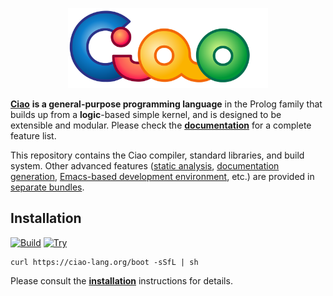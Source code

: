 <p align="center"><a href="https://ciao-lang.org"><img src="core/doc/common/ciao-logo.svg" height="128" alt="The Ciao Programming Language"></a></p>

[**Ciao**](https://ciao-lang.org) **is a general-purpose programming language** 
in the Prolog family that builds up from a **logic**-based simple
kernel, and is designed to be extensible and modular. Please check the
[**documentation**](https://ciao-lang.org/ciao/build/doc/ciao.html/)
for a complete feature list.

This repository contains the Ciao compiler, standard libraries, and build system. Other advanced features
([static analysis](https://github.com/ciao-lang/ciaopp),
[documentation generation](https://github.com/ciao-lang/lpdoc),
[Emacs-based development environment](https://github.com/ciao-lang/devenv),
etc.) are provided in [separate bundles](https://github.com/ciao-lang).

## Installation
[![Build](https://github.com/ciao-lang/ciao/actions/workflows/build.yml/badge.svg)](https://github.com/ciao-lang/ciao/actions)
[![Try](https://img.shields.io/badge/-Try%20online%20%E2%96%BA-blue)](https://ciao-lang.org/playground)
```
curl https://ciao-lang.org/boot -sSfL | sh
```
Please consult the [**installation**](https://ciao-lang.org/install.html)
instructions for details.
